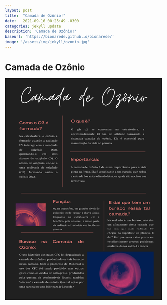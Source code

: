 ```yaml
---
layout: post
title:  "Camada de Ozônio!"
date:   2021-09-16 00:25:49 -0300
categories: jekyll update 
description: 'Camada de Ozônio!'
baseurl: 'https://bionarede.github.io/bionarede/'
image: '/assets/img/jekyll/ozonio.jpg'
---
```

[comment]: <> (https://pixabay.com/pt/photos/sol-nuvem-clima-3313646/)
# Camada de Ozônio
<img src="/assets/img/camadadeozonio1.png" alt="Intro" class="img-fluid mb-4 mt-5">